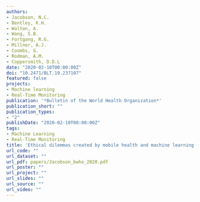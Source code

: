 ```yaml
---
authors:
- Jacobson, N.C.
- Bentley, K.H.
- Walton, A.
- Wang, S.B.
- Fortgang, R.G.
- Millner, A.J.
- Coombs, G.
- Rodman, A.M.
- Coppersmith, D.D.L
date: "2020-02-10T00:00:00Z"
doi: "10.2471/BLT.19.237107"
featured: false
projects:
- Machine learning
- Real-Time Monitoring
publication: '*Bulletin of the World Health Organization*'
publication_short: ""
publication_types:
- "2"
publishDate: "2020-02-10T00:00:00Z"
tags:
- Machine Learning
- Real-Time Monitoring
title: 'Ethical dilemmas created by mobile health and machine learning within research in psychiatry'
url_code: ""
url_dataset: ""
url_pdf: papers/Jacobson_bwho_2020.pdf
url_poster: ""
url_project: ""
url_slides: ""
url_source: ""
url_video: ""
---
```


